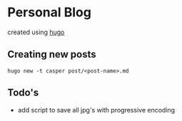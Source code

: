 # Personal Blog

created using [hugo](http://gohugo.io/)

## Creating new posts
`hugo new -t casper post/<post-name>.md`


## Todo's
- add script to save all jpg's with progressive encoding
